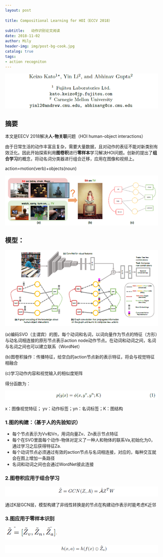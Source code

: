 ```yaml
---
layout: post

title: Compositional Learning for HOI（ECCV 2018）

subtitle:   动作识别论文阅读
date: 2018-11-02
author: Mily
header-img: img/post-bg-cook.jpg
catalog: true
tags:
- action recogniton
---
```


![clipboard(3)](/../img/2018-11-02-Compositional-Learning-for-HOI（ECCV-2018）/clipboard(3).png)

## **摘要**

本文是EECV 2018解决**人-物关联**问题（HOI human-object interactions）

由于日常生活的动作丰富且复杂，需要大量数据，且对动作的表征不能对新类别有效泛化。因此开始探索利用**图卷积**进行**零样本**学习解决HOI问题。创新的提出了**组合学习**的概念，将动名词分类器进行组合迁移，应用在图像和视频上。

action=motion(verb)+objects(noun)

![clipboard(4)](/../img/2018-11-02-Compositional-Learning-for-HOI（ECCV-2018）/clipboard(4).png)

## **模型：**

![clipboard](/../img/2018-11-02-Compositional-Learning-for-HOI（ECCV-2018）/clipboard.png)

(a)编码SVO（主谓宾）的图，每个动词和名词，以词向量作为节点的特征（方形）与动名词相连接的原形节点表示action node动作节点。在动词和动词之间，名词与名词之间也可以建立联系（WordNet）

(b)图卷积操作：传播特征，给空白的action节点新的表示特征，将会与视觉特征相融合

(c)学习动作内容和视觉输入的相似度矩阵

得分函数为：

![clipboard(6)](/../img/2018-11-02-Compositional-Learning-for-HOI（ECCV-2018）/clipboard(6).png)

x：图像视觉特征； yv：动作标签；yn：名词标签；K：图结构

### **1.图的构建：（基于人的先验知识）**

- 每个节点表示为Vv和Vn，用词向量Zv、Zn表示节点特征
- 每个在SVO里面每个动作-物体对定义了一种人和物体的联系Va,初始化为0，通过学习之后获得特征Za.
- 每个动词节点必须通过有效的action节点与名词相连接，对应的，每种交互就会在图上增加一条路径
- 名词和动词之间也会通过WordNet彼此连接

### **2.图卷积应用于组合学习**

![clipboard(2)](/../img/2018-11-02-Compositional-Learning-for-HOI（ECCV-2018）/clipboard(2).png)

通过K层GCN层，模型构建了非线性转换是的节点在构建动作表示时能考虑K近邻

### **3.图应用于零样本识别**

![clipboard(1)](/../img/2018-11-02-Compositional-Learning-for-HOI（ECCV-2018）/clipboard(1).png)

![clipboard(5)](/../img/2018-11-02-Compositional-Learning-for-HOI（ECCV-2018）/clipboard(5).png)